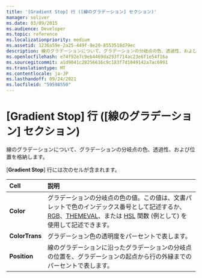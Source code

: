```yaml
---
title: '[Gradient Stop] 行 ([線のグラデーション] セクション)'
manager: soliver
ms.date: 03/09/2015
ms.audience: Developer
ms.topic: reference
ms.localizationpriority: medium
ms.assetid: 1236a59e-2a25-449f-8e20-8553518d79ec
description: 線のグラデーションについて、グラデーションの分岐点の色、透過性、および位置を格納します。
ms.openlocfilehash: e74f92e7c9eb4469da293f714ac23e6f1e54f16a
ms.sourcegitcommit: a1d9041c20256616c9c183f7d1049142a7ac6991
ms.translationtype: MT
ms.contentlocale: ja-JP
ms.lasthandoff: 09/24/2021
ms.locfileid: "59598550"
---
```

# <a name="gradient-stop-row-line-gradient-section"></a>[Gradient Stop] 行 ([線のグラデーション] セクション)

線のグラデーションについて、グラデーションの分岐点の色、透過性、および位置を格納します。
  
[**Gradient Stop**] 行には次のセルが含まれます。 
  
|**Cell**|**説明**|
|:-----|:-----|
|**Color** <br/> |グラデーションの分岐点の色の値。この値は、文書パレットで色のインデックス番号として記述するか、[RGB](rgb-function-visioshapesheet.md)、[THEMEVAL](themeval-function.md)、または [HSL](hsl-function.md) 関数 (例として) を使用して記述できます。<br/> |
|**ColorTrans** <br/> |グラデーション色の透明度をパーセントで表します。  <br/> |
|**Position** <br/> |線のグラデーションに沿ったグラデーションの分岐点の位置を、グラデーションの起点から行の外縁までのパーセントで表します。  <br/> |
   

